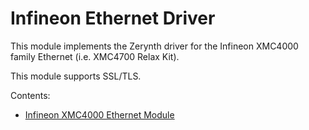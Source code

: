 # Infineon Ethernet Driver

This module implements the Zerynth driver for the Infineon XMC4000 family Ethernet (i.e. XMC4700 Relax Kit).

This module supports SSL/TLS.

Contents:
 -   [Infineon XMC4000 Ethernet Module](https://docs.zerynth.com/latest/official/lib.infineon.xmc4eth/docs/official_lib.infineon.xmc4eth_xmc4eth.html)

<!--stackedit_data:
eyJoaXN0b3J5IjpbMzgzMjkwNTc5XX0=
-->